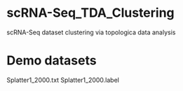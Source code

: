 # scRNA-Seq_TDA_Clustering
scRNA-Seq dataset clustering via topologica data analysis


# Demo datasets
Splatter1_2000.txt
Splatter1_2000.label
